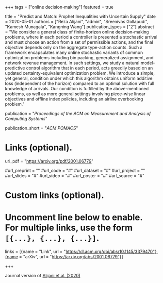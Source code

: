 +++
tags = ["online decision-making"]
featured = true

title = "Predict and Match: Prophet Inequalities with Uncertain Supply"
date = 2020-05-01
authors = ["Reza Alijani", "admin", "Sreenivas Gollapudi", "Kamesh Munagala", "Kangning Wang"]
publication_types = ["2"]
abstract = "We consider a general class of finite-horizon online decision-making problems, where in each period a controller is presented a stochastic arrival and must choose an action from a set of permissible actions, and the final objective depends only on the aggregate type-action counts. Such a framework encapsulates many online stochastic variants of common optimization problems including bin packing, generalized assignment, and network revenue management. In such settings, we study a natural model-predictive control algorithm that in each period, acts greedily based on an updated certainty-equivalent optimization problem. We introduce a simple, yet general, condition under which this algorithm obtains uniform additive loss (independent of the horizon) compared to an optimal solution with full knowledge of arrivals. Our condition is fulfilled by the above-mentioned problems, as well as more general settings involving piece-wise linear objectives and offline index policies, including an airline overbooking problem."

publication = "*Proceedings of the ACM on Measurement and Analysis of Computing Systems*"

publication_short = "*ACM POMACS*"

# Links (optional).
url_pdf = "https://arxiv.org/pdf/2001.06779"

#url_preprint = ""
#url_code = "#"
#url_dataset = "#"
#url_project = ""
#url_slides = "#"
#url_video = "#"
#url_poster = "#"
#url_source = "#"

# Custom links (optional).
#   Uncomment line below to enable. For multiple links, use the form `[{...}, {...}, {...}]`.
links = [{name = "Link", url = "https://dl.acm.org/doi/abs/10.1145/3379470"},{name = "arXiv", url = "https://arxiv.org/abs/2001.06779"}]


+++

Journal version of [Alijani et al. (2020)](/sbanerjee/publication/alijani-20-conf/)
